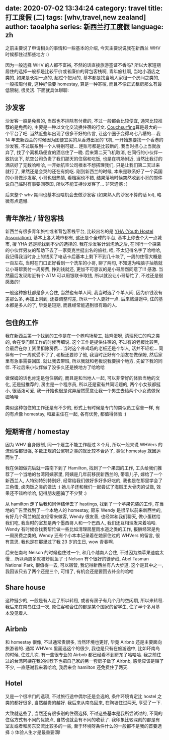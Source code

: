 date: 2020-07-02 13:34:24
category: travel
title: 打工度假 (二)
tags: [whv,travel,new zealand]
author: taoalpha
series: 新西兰打工度假
language: zh
---

之前主要说了申请相关的事情和一些基本的介绍, 今天主要说说我在新西兰 WHV 时候都住过那些地方 :)

因为一般选择 WHV 的人都不富裕, 不然的话直接旅游签证不香吗? 所以大家短期居住的选择一般都是比较平价或者廉价的背包客栈啊, 青年旅社啊, 当地小酒店之类的, 如果是长期一点的, 超过个把月的, 基本都是找当地人家租一个房间之类的, 一般按周付费, 这种好像要 homestay, 算是一种寄宿, 而且不像正式租房那么有最低限制, 很灵活. 下面就具体聊聊:

## 沙发客

沙发客一般是免费的, 当然也不排除有付费的, 不过一般都会比较便宜, 通常比较推荐的是免费的, 主要是一种以文化交流换住宿的行文. [Couchsurfing](https://www.couchsurfing.com/)算是最大的一个平台了吧. 当然近些年出现了很多不好的传言, 让这个圈子变得乌七八糟的... 我 14 年去新西兰的时候因为图便宜买的从香港出发的飞机, 一开始想要找一个香港的沙发客, 不过联系到一个人特别可疑... 连账号都是比较新的, 我当时担心上当就放弃了, 找了个离机场便宜的酒店住了一晚. 后来第二天飞机取消, 在同行的小伙伴一致抗议下, 航空公司负责了我们那天的住宿和吃饭, 也是在机场附近, 当然比我订的酒店好了无数哈哈哈, 一开始航空公司根本不想搭理我们, 只是让我们第二天过来就行了, 果然还是会哭的还在有奶吃. 刚到新西兰的时候, 本来是联系好了一个英国的小哥做沙发客, 小哥也很热情, 看档案也不错, 结果落地时候突然收到小哥的邮件说自己临时有事要回英国, 所以不能支持沙发客了... 非常遗憾 :(

后来整个 whv 期间也基本没啥机会去做沙发客 (如果熟人的沙发不算的话 lol), 略微有点遗憾.

## 青年旅社 / 背包客栈

新西兰有很多青年旅社或者背包客栈平台, 比较出名的是 [YHA (Youth Hostel Association)](https://www.yha.co.nz/), 基本上各大城市都有, 这还是个全球的平台, 基本上你去个大一点城市, 搜 YHA 还是能找到不少的选择的. 我在沙发客计划泡汤之后, 在同行一个探亲的小伙伴男友的帮助下去了一家奥克兰挺出名的旅社, 唔, 不太记得名字了哈哈哈, 我记得我当时身上的钱买了电话卡后基本上剩下不到几十块了, 一周的住宿大概是一百左右, 当时在门口正好看到一个洗车的小哥, 聊了两句, 不知道为啥脑子抽筋就让小哥帮我付一周房费, 挣到钱就还, 更加不可思议的是小哥居然同意了!!! 感激. 当然最后发现附近有个 ATM 可以用银联卡取钱, 所以就没让小哥帮忙了, 不过还是很感激的!

一般这种旅社都是多人合住, 当然也有单人间, 我当时选了个单人间, 因为价钱没有差那么多, 再加上刚到, 还要调整时差, 所以一个人更好一点. 后来旅游途中, 住的基本都是多人的了, 毕竟是短期, 而且经常能遇到很有趣的人.

## 包住的工作

我在新西兰第一个找到的工作是在一个养鸡场帮工, 捡鸡蛋呀, 清理死亡的鸡之类的, 会在专门聊工作的时候再细说. 这个工作是提供住宿的, 不过有的老板比较黑, 会最后在你工资里扣除房费... 当时这个养鸡场的老板还是个华人, 活并不轻松... 同伴有一个一周就受不了了, 老板还要炒了他, 我当时正好有个朋友在做保姆, 然后家里有急事需要回国, 就让我去带班, 所以我就和老板说我要换个地方, 先留下我的同伴. 不过后来小伙伴做了没多久还是换地方了哈哈哈

做保姆的话也肯定是包住宿的, 而且是和当地人一起, 可以非常好的体验当地的文化, 还是挺推荐的, 房主是一个程序员, 所以还是蛮有共同话题的, 两个小女孩都挺小, 很活泼可爱, 我一开始也很是诧异居然愿意让我一个男生去给两个小女孩做保姆哈哈

类似这种包住的工作还是有不少的, 形式上有时候是专门的类似员工宿舍一样, 有的有点像 homestay, 和雇主住在一起, 各有优势, 都值得体验 :)

## 短期寄宿 / homestay

因为 WHV 自身限制, 同一个雇主不能工作超过 3 个月, 所以一般来说 WHVers 的流动性都很强, 多数正规的公寓呀之类的就比较不合适了, 类似 homestay 就因运而生了.

我在保姆做完后就一路南下到了 Hamilton, 找到了一个果园的工作, 工头给我们推荐了一个当地的台湾阿姨家里, 阿姨是几年前移民新西兰的, 带着儿子, 嫁给了一个新西兰人, 人特别特别特别好, 经常给我们做好多好多好吃的, 我也是在那里学会了三色蛋, 卤肉饭之类的做法 :) 她儿子还和我们一起尝试了海贼王大骨肉的试做, 效果还不错哈哈哈, 记得朋友圈骗了不少赞 :)

从 hamilton 走了后我和同伴结伴去了 hastings, 找到了一个苹果包装的工作, 在当地的广告里找到了一个本地人的 homestay, 房东 Wendy 是很早以前来新西兰的, 有好几个荷兰的朋友经常来做客, Wendy 很友善, 也经常和我们聊天, 做小蛋糕给我们吃, 我当时的室友是两个墨西哥人和一个巴西人, 我们还互相理发来着哈哈. Wendy 有时候会找我帮忙做一些比如清理房屋雨水道之类的工作, 报酬经常是免一周房费之类的, Wendy 还有个小本本记录着在她家住过的 WHVers 的留言, 很有意思. 我也是在那里过了我 23 岁的生日, wow 青春啊.

后来在南岛 Nelson 的时候也住过一个, 和几个越南人合住, 不过因为摘苹果速度太慢... 所以两周多就被炒鱿鱼了 :( Nelson 有个很好的徒步线, Abel Tasman National Park, 很值得一去, 可以宿营, 我记得新西兰有八大步道, 这个是其中之一, 我因该只去了两个还是三个, 可惜了, 有机会还是要回去补全的哈哈

## Share house

这种挺少的, 一般是有人走了所以转租, 或者有房子有几个月的空闲期, 所以来转租. 我后来在南岛住过一次, 原住客和合住的都是某个国家的留学生, 住了半个多月基本没见着人.

## Airbnb

和 homestay 很像, 不过通常贵很多, 当然环境也更好, 毕竟 Airbnb 还是主要面向旅游者的. 通常 WHVers 里面选这个的很少, 我也是只有在旅游途中, 比如环南岛的时候, 住过几次. 有一些很专业的 Airbnb 都已经看不到房东了哈哈哈. 我之前住过的台湾阿姨在我的推荐下也把自己家的另一套房子做了 Airbnb, 感觉应该是赚了不少, 一直感谢我来着哈哈, 我后来会 hamilton 还免费住了两天.

## Hotel

又是一个很冷门的选项, 不过旅行途中偶尔还是会选的, 条件环境肯定比 hostel 之类的都好很多, 当然越贵的越好. 我后来从南岛回来, 在陶坡住过两天, 享受了一下.

大致就这些了, 当然还有很多别的住宿选择, 不过这些基本是我所尝试过的, 不同的住宿方式有不同的优缺点, 自然也就会有不同的收获了. 我印象比较深刻的都是有室友或者和房东交流比较多的一些, 至于环境呀条件什么的一般都不是我的首要选择 :) 体验人生才是最重要滴!